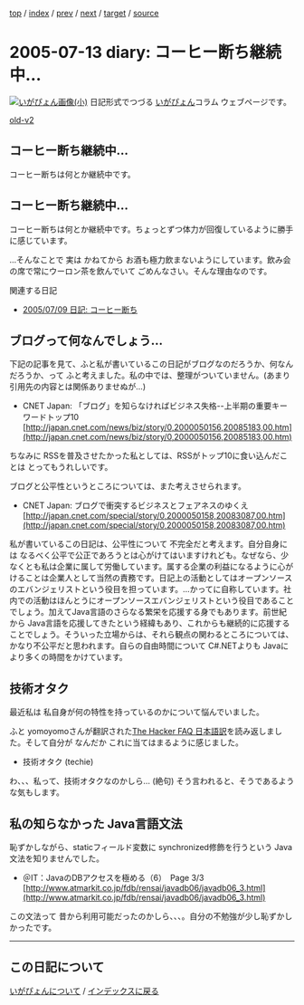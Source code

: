 [top](https://igapyon.github.io/diary/) 
 / [index](https://igapyon.github.io/diary/2005/index.html) 
 / [prev](https://igapyon.github.io/diary/2005/ig050714.html) 
 / [next](https://igapyon.github.io/diary/2005/ig050712.html) 
 / [target](https://igapyon.github.io/diary/2005/ig050713.html) 
 / [source](https://github.com/igapyon/diary/blob/gh-pages/2005/ig050713.html.src.md) 

2005-07-13 diary: コーヒー断ち継続中…
=====================================================================================================
[![いがぴょん画像(小)](https://igapyon.github.io/diary/images/iga200306s.jpg "いがぴょん")](https://igapyon.github.io/diary/memo/memoigapyon.html) 日記形式でつづる [いがぴょん](https://igapyon.github.io/diary/memo/memoigapyon.html)コラム ウェブページです。

[old-v2](ig050713-orig.html)

## コーヒー断ち継続中…

コーヒー断ちは何とか継続中です。


## コーヒー断ち継続中…

コーヒー断ちは何とか継続中です。ちょっとずつ体力が回復しているように勝手に感じています。

…そんなことで 実は かねてから お酒も極力飲まないようにしています。飲み会の席で常にウーロン茶を飲んでいて ごめんなさい。そんな理由なのです。

関連する日記

* [2005/07/09 日記: コーヒー断ち](ig050709.html)

## ブログって何なんでしょう…

下記の記事を見て、ふと私が書いているこの日記がブログなのだろうか、何なんだろうか、って ふと考えました。私の中では、整理がついていません。(あまり引用先の内容とは関係ありませぬが…)

* CNET Japan: 「ブログ」を知らなければビジネス失格--上半期の重要キーワードトップ10
  [http://japan.cnet.com/news/biz/story/0,2000050156,20085183,00.htm](http://japan.cnet.com/news/biz/story/0,2000050156,20085183,00.htm)

ちなみに RSSを普及させたかった私としては、RSSがトップ10に食い込んだことは とってもうれしいです。

ブログと公平性というところについては、また考えさせられます。

* CNET Japan: ブログで衝突するビジネスとフェアネスのゆくえ
  [http://japan.cnet.com/special/story/0,2000050158,20083087,00.htm](http://japan.cnet.com/special/story/0,2000050158,20083087,00.htm)

私が書いているこの日記は、公平性について 不完全だと考えます。自分自身には なるべく公平で公正であろうとは心がけてはいますけれども。なぜなら、少なくとも私は企業に属して労働しています。属する企業の利益になるように心がけることは企業人として当然の責務です。日記上の活動としてはオープンソースのエバンジェリストという役目を担っています。…かってに自称しています。社内での活動はほんとうにオープンソースエバンジェリストという役目であることでしょう。加えてJava言語のさらなる繁栄を応援する身でもあります。前世紀から Java言語を応援してきたという経緯もあり、これからも継続的に応援することでしょう。そういった立場からは、それら観点の関わるところについては、かなり不公平だと思われます。自らの自由時間について C#.NETよりも Javaにより多くの時間をかけています。

## 技術オタク

最近私は 私自身が何の特性を持っているのかについて悩んでいました。

ふと yomoyomoさんが翻訳された[The Hacker FAQ 日本語訳](http://www.yamdas.org/column/technique/hackerj.html)を読み返しました。そして自分が なんだか これに当てはまるように感じました。

* 技術オタク (techie)

わ、、、私って、技術オタクなのかしら… (絶句) そう言われると、そうであるような気もします。

## 私の知らなかった Java言語文法

恥ずかしながら、staticフィールド変数に synchronized修飾を行うという Java文法を知りませんでした。

* ＠IT：JavaのDBアクセスを極める（6）　Page 3/3
  [http://www.atmarkit.co.jp/fdb/rensai/javadb06/javadb06_3.html](http://www.atmarkit.co.jp/fdb/rensai/javadb06/javadb06_3.html)

この文法って 昔から利用可能だったのかしら、、、。自分の不勉強が少し恥ずかしかったです。

----------------------------------------------------------------------------------------------------

## この日記について
[いがぴょんについて](https://igapyon.github.io/diary/memo/memoigapyon.html) / [インデックスに戻る](https://igapyon.github.io/diary/idxall.html)
